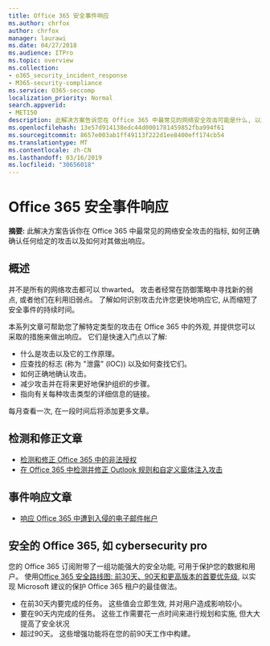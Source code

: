```yaml
---
title: Office 365 安全事件响应
ms.author: chrfox
author: chrfox
manager: laurawi
ms.date: 04/27/2018
ms.audience: ITPro
ms.topic: overview
ms.collection:
- o365_security_incident_response
- M365-security-compliance
ms.service: O365-seccomp
localization_priority: Normal
search.appverid:
- MET150
description: 此解决方案告诉您在 Office 365 中最常见的网络安全攻击可能是什么, 以及如何对其进行响应
ms.openlocfilehash: 13e57d914138edc44d0001781459852fba994f61
ms.sourcegitcommit: 8657e003ab1ff49113f222d1ee8400eff174cb54
ms.translationtype: MT
ms.contentlocale: zh-CN
ms.lasthandoff: 03/16/2019
ms.locfileid: "30656018"
---
```

# <a name="office-365-security-incident-response"></a>Office 365 安全事件响应

 **摘要:** 此解决方案告诉你在 Office 365 中最常见的网络安全攻击的指标, 如何正确确认任何给定的攻击以及如何对其做出响应。
  
## <a name="overview"></a>概述
并不是所有的网络攻击都可以 thwarted。 攻击者经常在防御策略中寻找新的弱点, 或者他们在利用旧弱点。 了解如何识别攻击允许您更快地响应它, 从而缩短了安全事件的持续时间。

本系列文章可帮助您了解特定类型的攻击在 Office 365 中的外观, 并提供您可以采取的措施来做出响应。 它们是快速入门点以了解:
 
- 什么是攻击以及它的工作原理。
- 应查找的标志 (称为 "泄露" (IOC)) 以及如何查找它们。
- 如何正确地确认攻击。
- 减少攻击并在将来更好地保护组织的步骤。
- 指向有关每种攻击类型的详细信息的链接。

每月查看一次, 在一段时间后将添加更多文章。

## <a name="detect-and-remediate-articles"></a>检测和修正文章

- [检测和修正 Office 365 中的非法授权](detect-and-remediate-illicit-consent-grants.md)
- [在 Office 365 中检测并修正 Outlook 规则和自定义窗体注入攻击](detect-and-remediate-outlook-rules-forms-attack.md)
 
## <a name="incident-response-articles"></a>事件响应文章

- [响应 Office 365 中遭到入侵的电子邮件帐户](responding-to-a-compromised-email-account.md)

## <a name="secure-office-365-like-a-cybersecurity-pro"></a>安全的 Office 365, 如 cybersecurity pro
您的 Office 365 订阅附带了一组功能强大的安全功能, 可用于保护您的数据和用户。  使用[Office 365 安全路线图: 前30天、90天和更高版本的首要优先级](https://support.office.com/article/Office-365-security-roadmap-Top-priorities-for-the-first-30-days-90-days-and-beyond-28c86a1c-e4dd-4aad-a2a6-c768a21cb352), 以实现 Microsoft 建议的保护 Office 365 租户的最佳做法。
- 在前30天内要完成的任务。  这些值会立即生效, 并对用户造成影响较小。
- 要在90天内完成的任务。 这些工作需要花一点时间来进行规划和实施, 但大大提高了安全状况
- 超过90天。 这些增强功能将在您的前90天工作中构建。






